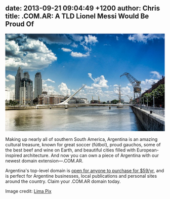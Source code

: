 date: 2013-09-21 09:04:49 +1200
author: Chris
title: .COM.AR: A TLD Lionel Messi Would Be Proud Of
----

![Argentina](/media/2013-09-21-9570736163_5260fe59b0_z.jpg)

<!-- excerpt -->

Making up nearly all of southern South America, Argentina is an amazing cultural treasure, known for great soccer (fútbol), proud gauchos, some of the best beef and wine on Earth, and beautiful cities filled with European-inspired architecture. And now you can own a piece of Argentina with our newest domain extension—.COM.AR. 

<!-- /excerpt -->

Argentina's top-level domain is [open for anyone to purchase for $59/yr][1], and is perfect for Argentine businesses, local publications and personal sites around the country. Claim your .COM.AR domain today.

Image credit: [Lima Pix](http://www.flickr.com/photos/minhocos/)

[1]: https://iwantmyname.com/domains/com.ar-argentinean-domain-name-registration-for-argentina
